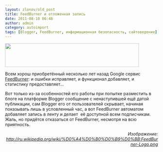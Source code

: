 ```yaml
---
layout: zlonov/old_post
title: FeedBurner и отложенная запись
date: 2011-08-10 06:48
author: admin
category: autoimport
tags: [Blogger, FeedBurner, информационная безопасность, сайтоведение]
---
```

<a href="https://zlonov.ru/2011/08/feedburner-%d0%b8-%d0%be%d1%82%d0%bb%d0%be%d0%b6%d0%b5%d0%bd%d0%bd%d0%b0%d1%8f-%d0%b7%d0%b0%d0%bf%d0%b8%d1%81%d1%8c-%d0%b2-blogger/feedburner-logo/" rel="attachment wp-att-1546"><img class="aligncenter size-full wp-image-1546" title="FeedBurner-Logo" src="https://i1.wp.com/zlonov.ru/wp-content/uploads/2011/08/FeedBurner-Logo.png?fit=441%2C78&#038;ssl=1" alt="" width="441" height="78" /></a>

Всем хорош приобретённый несколько лет назад Google сервис <a href="http://ru.wikipedia.org/wiki/FeedBurner" target="_blank">FeedBurner</a>: и ошибки исправляет, и функционал добавляет, и статистику предоставляет...

Вот только из-за особенностей его работы при попытке разместить в блоге на платформе Blogger сообщение с ненаступившей ещё датой публикации, сам Blogger его от пользователей скрывает, начиная показывать лишь в условленный час, а вот FeedBurner автоматом добавляет запись в ленту и делает  её доступной всем подписчикам. Жаль, но придётся отказаться от FeedBurner, несмотря на всю приятность.
<p style="text-align: right;"><em>Изображение: <a href="http://ru.wikipedia.org/wiki/%D0%A4%D0%B0%D0%B9%D0%BB:FeedBurner-Logo.png" target="_blank">http://ru.wikipedia.org/wiki/%D0%A4%D0%B0%D0%B9%D0%BB:FeedBurner-Logo.png</a></em>
